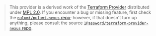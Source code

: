 > This provider is a derived work of the [Terraform Provider](https://github.com/1Password/terraform-provider-nexus)
> distributed under [MPL 2.0](https://www.mozilla.org/en-US/MPL/2.0/). If you encounter a bug or missing feature,
> first check the [`pulumi/pulumi-nexus` repo](https://github.com/pulumi/pulumi-nexus/issues); however, if that doesn't turn up anything,
> please consult the source [`1Password/terraform-provider-nexus` repo](https://github.com/1Password/terraform-provider-nexus/issues).
